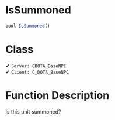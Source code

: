 # IsSummoned
```js
bool IsSummoned()
```
# Class
✔ `Server: CDOTA_BaseNPC`  
✔ `Client: C_DOTA_BaseNPC`  

# Function Description
Is this unit summoned?
